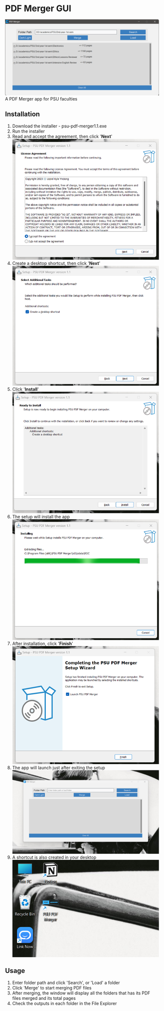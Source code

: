 # PDF Merger GUI

![App Interface](img/app.png)
A PDF Merger app for PSU faculties

## Installation

1. Download the installer - psu-pdf-merger1.1.exe
1. Run the installer
1. Read and accept the agreement, then click '**Next**'
![Setup interface](img/setup_1.bmp)
1. Create a desktop shortcut, then click '**Next**'
![Setup interface](img/setup_2.bmp)
1. Click '**Install**'
![Setup interface](img/setup_3.bmp)
1. The setup will install the app
![Setup interface](img/setup_4.bmp)
1. After installation, click '**Finish**'
![Setup interface](img/setup_5.bmp)
1. The app will launch just after exiting the setup
![Setup interface](img/setup_6.bmp)
1. A shortcut is also created in your desktop
![Setup interface](img/setup_7.bmp)

## Usage

1. Enter folder path and click 'Search', or 'Load' a folder
1. Click 'Merge' to start merging PDF files
1. After merging, the window will display all the folders that has its PDF files merged and its total pages
1. Check the outputs in each folder in the File Explorer
